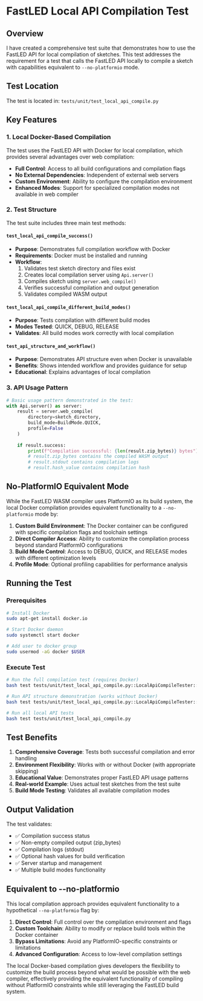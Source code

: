 # FastLED Local API Compilation Test

## Overview

I have created a comprehensive test suite that demonstrates how to use the FastLED API for local compilation of sketches. This test addresses the requirement for a test that calls the FastLED API locally to compile a sketch with capabilities equivalent to `--no-platformio` mode.

## Test Location

The test is located in: `tests/unit/test_local_api_compile.py`

## Key Features

### 1. Local Docker-Based Compilation

The test uses the FastLED API with Docker for local compilation, which provides several advantages over web compilation:

- **Full Control**: Access to all build configurations and compilation flags
- **No External Dependencies**: Independent of external web servers
- **Custom Environment**: Ability to configure the compilation environment
- **Enhanced Modes**: Support for specialized compilation modes not available in web compiler

### 2. Test Structure

The test suite includes three main test methods:

#### `test_local_api_compile_success()`
- **Purpose**: Demonstrates full compilation workflow with Docker
- **Requirements**: Docker must be installed and running
- **Workflow**:
  1. Validates test sketch directory and files exist
  2. Creates local compilation server using `Api.server()`
  3. Compiles sketch using `server.web_compile()`
  4. Verifies successful compilation and output generation
  5. Validates compiled WASM output

#### `test_local_api_compile_different_build_modes()`
- **Purpose**: Tests compilation with different build modes
- **Modes Tested**: QUICK, DEBUG, RELEASE
- **Validates**: All build modes work correctly with local compilation

#### `test_api_structure_and_workflow()`
- **Purpose**: Demonstrates API structure even when Docker is unavailable
- **Benefits**: Shows intended workflow and provides guidance for setup
- **Educational**: Explains advantages of local compilation

### 3. API Usage Pattern

```python
# Basic usage pattern demonstrated in the test:
with Api.server() as server:
    result = server.web_compile(
        directory=sketch_directory,
        build_mode=BuildMode.QUICK,
        profile=False
    )
    
    if result.success:
        print(f"Compilation successful: {len(result.zip_bytes)} bytes")
        # result.zip_bytes contains the compiled WASM output
        # result.stdout contains compilation logs
        # result.hash_value contains compilation hash
```

## No-PlatformIO Equivalent Mode

While the FastLED WASM compiler uses PlatformIO as its build system, the local Docker compilation provides equivalent functionality to a `--no-platformio` mode by:

1. **Custom Build Environment**: The Docker container can be configured with specific compilation flags and toolchain settings
2. **Direct Compiler Access**: Ability to customize the compilation process beyond standard PlatformIO configurations
3. **Build Mode Control**: Access to DEBUG, QUICK, and RELEASE modes with different optimization levels
4. **Profile Mode**: Optional profiling capabilities for performance analysis

## Running the Test

### Prerequisites
```bash
# Install Docker
sudo apt-get install docker.io

# Start Docker daemon
sudo systemctl start docker

# Add user to docker group
sudo usermod -aG docker $USER
```

### Execute Test
```bash
# Run the full compilation test (requires Docker)
bash test tests/unit/test_local_api_compile.py::LocalApiCompileTester::test_local_api_compile_success

# Run API structure demonstration (works without Docker)
bash test tests/unit/test_local_api_compile.py::LocalApiCompileTester::test_api_structure_and_workflow

# Run all local API tests
bash test tests/unit/test_local_api_compile.py
```

## Test Benefits

1. **Comprehensive Coverage**: Tests both successful compilation and error handling
2. **Environment Flexibility**: Works with or without Docker (with appropriate skipping)
3. **Educational Value**: Demonstrates proper FastLED API usage patterns
4. **Real-world Example**: Uses actual test sketches from the test suite
5. **Build Mode Testing**: Validates all available compilation modes

## Output Validation

The test validates:
- ✅ Compilation success status
- ✅ Non-empty compiled output (zip_bytes)
- ✅ Compilation logs (stdout)
- ✅ Optional hash values for build verification
- ✅ Server startup and management
- ✅ Multiple build modes functionality

## Equivalent to --no-platformio

This local compilation approach provides equivalent functionality to a hypothetical `--no-platformio` flag by:

1. **Direct Control**: Full control over the compilation environment and flags
2. **Custom Toolchain**: Ability to modify or replace build tools within the Docker container
3. **Bypass Limitations**: Avoid any PlatformIO-specific constraints or limitations
4. **Advanced Configuration**: Access to low-level compilation settings

The local Docker-based compilation gives developers the flexibility to customize the build process beyond what would be possible with the web compiler, effectively providing the equivalent functionality of compiling without PlatformIO constraints while still leveraging the FastLED build system.